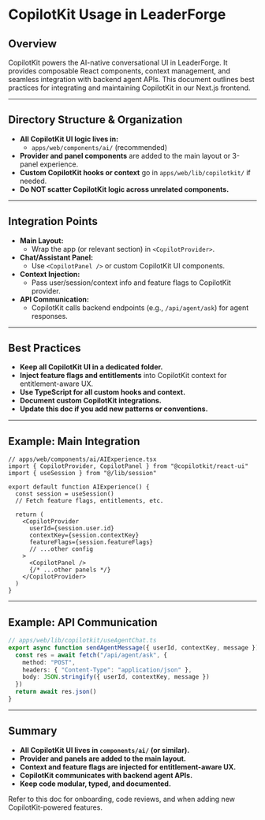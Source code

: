 # CopilotKit Usage in LeaderForge

## Overview
CopilotKit powers the AI-native conversational UI in LeaderForge. It provides composable React components, context management, and seamless integration with backend agent APIs. This document outlines best practices for integrating and maintaining CopilotKit in our Next.js frontend.

---

## Directory Structure & Organization

- **All CopilotKit UI logic lives in:**
  - `apps/web/components/ai/` (recommended)
- **Provider and panel components** are added to the main layout or 3-panel experience.
- **Custom CopilotKit hooks or context** go in `apps/web/lib/copilotkit/` if needed.
- **Do NOT scatter CopilotKit logic across unrelated components.**

---

## Integration Points

- **Main Layout:**
  - Wrap the app (or relevant section) in `<CopilotProvider>`.
- **Chat/Assistant Panel:**
  - Use `<CopilotPanel />` or custom CopilotKit UI components.
- **Context Injection:**
  - Pass user/session/context info and feature flags to CopilotKit provider.
- **API Communication:**
  - CopilotKit calls backend endpoints (e.g., `/api/agent/ask`) for agent responses.

---

## Best Practices

- **Keep all CopilotKit UI in a dedicated folder.**
- **Inject feature flags and entitlements** into CopilotKit context for entitlement-aware UX.
- **Use TypeScript for all custom hooks and context.**
- **Document custom CopilotKit integrations.**
- **Update this doc if you add new patterns or conventions.**

---

## Example: Main Integration

```tsx
// apps/web/components/ai/AIExperience.tsx
import { CopilotProvider, CopilotPanel } from "@copilotkit/react-ui"
import { useSession } from "@/lib/session"

export default function AIExperience() {
  const session = useSession()
  // Fetch feature flags, entitlements, etc.

  return (
    <CopilotProvider
      userId={session.user.id}
      contextKey={session.contextKey}
      featureFlags={session.featureFlags}
      // ...other config
    >
      <CopilotPanel />
      {/* ...other panels */}
    </CopilotProvider>
  )
}
```

---

## Example: API Communication

```ts
// apps/web/lib/copilotkit/useAgentChat.ts
export async function sendAgentMessage({ userId, contextKey, message }) {
  const res = await fetch("/api/agent/ask", {
    method: "POST",
    headers: { "Content-Type": "application/json" },
    body: JSON.stringify({ userId, contextKey, message })
  })
  return await res.json()
}
```

---

## Summary
- **All CopilotKit UI lives in `components/ai/` (or similar).**
- **Provider and panels are added to the main layout.**
- **Context and feature flags are injected for entitlement-aware UX.**
- **CopilotKit communicates with backend agent APIs.**
- **Keep code modular, typed, and documented.**

Refer to this doc for onboarding, code reviews, and when adding new CopilotKit-powered features.